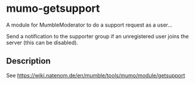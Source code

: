 # mumo-getsupport
A module for MumbleModerator to do a support request as a user...

Send a notification to the supporter group if an unregistered user joins the server (this can be disabled).

## Description
See https://wiki.natenom.de/en/mumble/tools/mumo/module/getsupport
